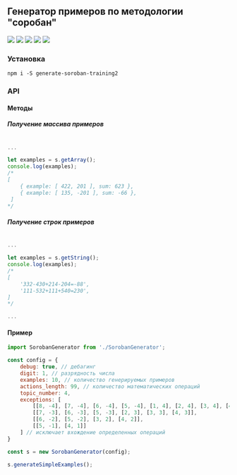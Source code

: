 ## Генератор примеров по методологии "соробан"

![](https://travis-ci.org/web-west/generate-soroban-training2.svg?branch=master) ![](https://img.shields.io/github/stars/web-west/generate-soroban-training2.svg) ![](https://img.shields.io/github/forks/web-west/generate-soroban-training2.svg) ![](https://img.shields.io/github/tag/web-west/generate-soroban-training2.svg) ![](https://img.shields.io/github/issues/web-west/generate-soroban-training2.svg)

### Установка

`npm i -S generate-soroban-training2`

### API

#### Методы

##### Получение массива примеров
```javascript

...

let examples = s.getArray();
console.log(examples);
/*
[
	{ example: [ 422, 201 ], sum: 623 },
	{ example: [ 135, -201 ], sum: -66 },
 ]
*/
```

##### Получение строк примеров
```javascript

...

let examples = s.getString();
console.log(examples);
/*
[ 
	'332-430+214-204=-88',
	'111-532+111+540=230',
]
*/

...

```

#### Пример

```javascript
import SorobanGenerator from './SorobanGenerator';

const config = {
    debug: true, // дебагинг
    digit: 1, // разрядность числа
    examples: 10, // количество генерируемых примеров
    actions_length: 99, // количество математических операций
    topic_number: 4,
    exceptions: [
        [[8, -4], [7, -4], [6, -4], [5, -4], [1, 4], [2, 4], [3, 4], [4, 4]],
        [[7, -3], [6, -3], [5, -3], [2, 3], [3, 3], [4, 3]],
        [[6, -2], [5, -2], [3, 2], [4, 2]],
        [[5, -1], [4, 1]]
    ] // исключает вхождение определенных операций
}

const s = new SorobanGenerator(config);

s.generateSimpleExamples(); 
```